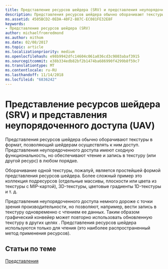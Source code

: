 ```yaml
---
title: Представление ресурсов шейдера (SRV) и представления неупорядоченного доступа (UAV)
description: Представления ресурсов шейдера обычно оборачивают текстуры в формат, позволяющий шейдерам осуществлять к ним доступ. Представления неупорядоченного доступа имеют сходную функциональность, но обеспечивают чтение и запись в текстуру (или другой ресурс) в любом порядке.
ms.assetid: 4505BCD2-0EDA-40F2-887C-EC081FE32E8F
keywords:
- Представление ресурсов шейдера (SRV)
author: michaelfromredmond
ms.author: mithom
ms.date: 02/08/2017
ms.topic: article
ms.localizationpriority: medium
ms.openlocfilehash: e98b9942dfc14604c061a036cd3c9803abaf3915
ms.sourcegitcommit: e38b334edb82bf2b1474ba686990f4299b8f59c7
ms.translationtype: MT
ms.contentlocale: ru-RU
ms.lasthandoff: 11/14/2018
ms.locfileid: "6836242"
---
```

# <a name="shader-resource-view-srv-and-unordered-access-view-uav"></a>Представление ресурсов шейдера (SRV) и представления неупорядоченного доступа (UAV)


Представления ресурсов шейдера обычно оборачивают текстуры в формат, позволяющий шейдерам осуществлять к ним доступ. Представления неупорядоченного доступа имеют сходную функциональность, но обеспечивают чтение и запись в текстуру (или другой ресурс) в любом порядке.

Оборачивание одной текстуры, пожалуй, является простейшей формой представления ресурсов шейдера. Более сложный пример это коллекция подресурсов (отдельные массивы, плоскости или цвета из текстуры с MIP-картой), 3D-текстуры, цветовые градиенты 1D-текстуры и т. д.

Представления неупорядоченного доступа немного дороже с точки зрения производительности, но позволяют, например, вести запись в текстуру одновременно с чтением ее данных. Таким образом графический конвейер может повторно использовать обновленную текстуру в других целях . Представления ресурсов шейдера используются только для чтения (это наиболее распространенный метод применения ресурсов).

## <a name="span-idrelated-topicsspanrelated-topics"></a><span id="related-topics"></span>Статьи по теме


[Представления](views.md)

 

 




